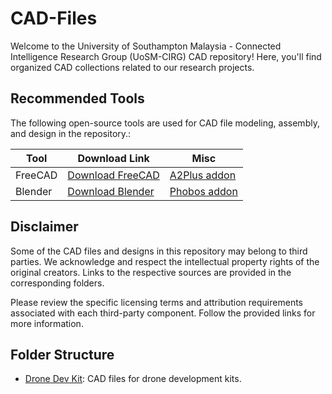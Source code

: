 # CAD-Files
Welcome to the University of Southampton Malaysia - Connected Intelligence Research Group (UoSM-CIRG) CAD repository! Here, you'll find organized CAD collections related to our research projects.

## Recommended Tools

The following open-source tools are used for CAD file modeling, assembly, and design in the repository.:

| Tool             | Download Link                                             | Misc                                           |
|------------------|-----------------------------------------------------------|------------------------------------------------|
| FreeCAD          | [Download FreeCAD](https://www.freecad.org/downloads.php) | [A2Plus addon](https://github.com/kbwbe/A2plus)|
| Blender          | [Download Blender](https://www.blender.org/download/)     | [Phobos addon](https://github.com/dfki-ric/phobos)                                               |


## Disclaimer

Some of the CAD files and designs in this repository may belong to third parties. We acknowledge and respect the intellectual property rights of the original creators. Links to the respective sources are provided in the corresponding folders.

Please review the specific licensing terms and attribution requirements associated with each third-party component. Follow the provided links for more information.

## Folder Structure

- [Drone Dev Kit](./drone_dev_kit): CAD files for drone development kits.
